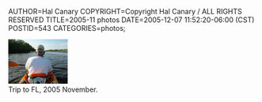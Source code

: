 AUTHOR=Hal Canary
COPYRIGHT=Copyright Hal Canary / ALL RIGHTS RESERVED
TITLE=2005-11 photos
DATE=2005-12-07 11:52:20-06:00 (CST)
POSTID=543
CATEGORIES=photos;

[  ![[Thumb]](/photos/thumb/2005-11-26-img_1857.jpg)  ](/p/photo-2005-11)  
Trip to FL, 2005 November.
